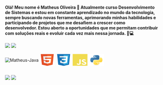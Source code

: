 #### Olá! Meu nome é Matheus Oliveira 👋 Atualmente curso Desenvolvimento de Sistemas e estou em constante aprendizado no mundo da tecnologia, sempre buscando novas ferramentas, aprimorando minhas habilidades e participando de projetos que me desafiem a crescer como desenvolvedor. Estou aberto a oportunidades que me permitam contribuir com soluções reais e evoluir cada vez mais nessa jornada. 🚀💻

<div>
  <img src="https://github-readme-stats.vercel.app/api?username=MatheusRausis&show_icons=true&theme=merko">
  <img src="https://github-readme-stats.vercel.app/api/top-langs/?username=MatheusRausis&layout=compact&theme=merko">
</div>

<div style="display: inline_block"><br>
  <img align="center" alt="Matheus-Java" height="40" width="50" src="https://cdn.jsdelivr.net/gh/devicons/devicon@latest/icons/java/java-original.svg">
  <img align="center" alt="Matheus-HTML" height="40" width="50" src="https://raw.githubusercontent.com/devicons/devicon/master/icons/html5/html5-original.svg">
  <img align="center" alt="Matheus-CSS" height="40" width="50" src="https://raw.githubusercontent.com/devicons/devicon/master/icons/css3/css3-original.svg">
  <img align="center" alt="Matheus-Js" height="40" width="50" src="https://raw.githubusercontent.com/devicons/devicon/master/icons/javascript/javascript-plain.svg">
  <img align="center" alt="Matheus-Python" height="40" width="50" src="https://raw.githubusercontent.com/devicons/devicon/master/icons/python/python-original.svg">
</div>

##

<div>
  <a href="https://instagram.com/hallz_13" target="_blank"><img src="https://img.shields.io/badge/-Instagram-%23E4405F?style=for-the-badge&logo=instagram&logoColor=white" target="_blank"></a>
  <!-- <a href="https://discord.gg/wagxzStdcR" target="_blank"><img src="https://img.shields.io/badge/Discord-7289DA?style=for-the-badge&logo=discord&logoColor=white" target="_blank"></a> -->
  <a href = "mailto:matheusrausis2@gmail.com"><img src="https://img.shields.io/badge/-Gmail-%23333?style=for-the-badge&logo=gmail&logoColor=white" target="_blank"></a>
  <!-- <a href="https://www.linkedin.com/in/rafaella-ballerini-45875016a" target="_blank"><img src="https://img.shields.io/badge/-LinkedIn-%230077B5?style=for-the-badge&logo=linkedin&logoColor=white" target="_blank"></a> -->
</div>
